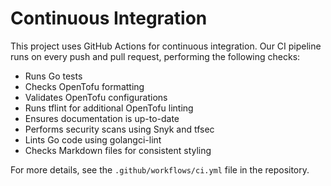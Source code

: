 # Continuous Integration

This project uses GitHub Actions for continuous integration. Our CI pipeline runs on every push and pull request, performing the following checks:

- Runs Go tests
- Checks OpenTofu formatting
- Validates OpenTofu configurations
- Runs tflint for additional OpenTofu linting
- Ensures documentation is up-to-date
- Performs security scans using Snyk and tfsec
- Lints Go code using golangci-lint
- Checks Markdown files for consistent styling

For more details, see the `.github/workflows/ci.yml` file in the repository.
